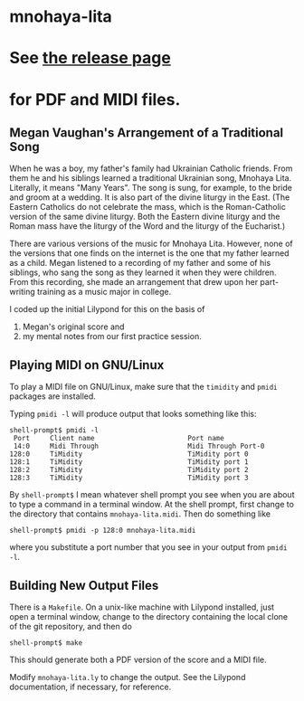# mnohaya-lita

# See [the release page](https://github.com/tevaughan/mnohaya-lita/releases)
# for PDF and MIDI files.

## Megan Vaughan's Arrangement of a Traditional Song

When he was a boy, my father's family had Ukrainian Catholic friends.  From
them he and his siblings learned a traditional Ukrainian song, Mnohaya Lita.
Literally, it means "Many Years".  The song is sung, for example, to the bride
and groom at a wedding.  It is also part of the divine liturgy in the East.
(The Eastern Catholics do not celebrate the mass, which is the Roman-Catholic
version of the same divine liturgy. Both the Eastern divine liturgy and the
Roman mass have the liturgy of the Word and the liturgy of the Eucharist.)

There are various versions of the music for Mnohaya Lita. However, none of the
versions that one finds on the internet is the one that my father learned as a
child.  Megan listened to a recording of my father and some of his siblings,
who sang the song as they learned it when they were children.  From this
recording, she made an arrangement that drew upon her part-writing training as
a music major in college.

I coded up the initial Lilypond for this on the basis of
 1. Megan's original score and
 2. my mental notes from our first practice session.

## Playing MIDI on GNU/Linux

To play a MIDI file on GNU/Linux, make sure that the `timidity` and `pmidi`
packages are installed.

Typing `pmidi -l` will produce output that looks something like this:

    shell-prompt$ pmidi -l
     Port     Client name                       Port name
     14:0     Midi Through                      Midi Through Port-0
    128:0     TiMidity                          TiMidity port 0
    128:1     TiMidity                          TiMidity port 1
    128:2     TiMidity                          TiMidity port 2
    128:3     TiMidity                          TiMidity port 3

By `shell-prompt$` I mean whatever shell prompt you see when you are about to
type a command in a terminal window.  At the shell prompt, first change to the
directory that contains `mnohaya-lita.midi`. Then do something like

    shell-prompt$ pmidi -p 128:0 mnohaya-lita.midi

where you substitute a port number that you see in your output from `pmidi -l`.

## Building New Output Files

There is a `Makefile`.  On a unix-like machine with Lilypond installed, just
open a terminal window, change to the directory containing the local clone of
the git repository, and then do

    shell-prompt$ make

This should generate both a PDF version of the score and a MIDI file.

Modify `mnohaya-lita.ly` to change the output.  See the Lilypond documentation,
if necessary, for reference.

